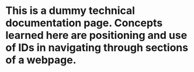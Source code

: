 # This is a dummy technical documentation page. Concepts learned here are positioning and use of IDs in navigating through sections of a webpage.
